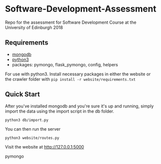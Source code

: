 # Software-Development-Assessment
Repo for the assessment for Software Development Course at the University of Edinburgh 2018

## Requirements
* [mongodb](https://docs.mongodb.com/manual/installation/#tutorials)
* [python3](https://www.python.org/downloads/)
* packages: pymongo, flask_pymongo, config, helpers

For use with python3. Install necessary packages in either the website or the crawler folder with `pip install -r website/requirements.txt`

## Quick Start

After you've installed mongodb and you're sure it's up and running, simply import the data using the import script in the db folder.
```
python3 db/import.py
```

You can then run the server 
```
python3 website/routes.py
```


Visit the website at http://127.0.0.1:5000

pymongo
